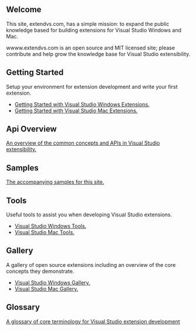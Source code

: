 ## Welcome

This site, extendvs.com, has a simple mission: to expand the public knowledge based for building extensions for Visual Studio Windows and Mac.

wwww.extendvs.com is an open source and MIT licensed site; please contribute and help grow the knowledge base for Visual Studio extensibility.

## Getting Started

Setup your environment for extension development and write your first extension.

 * [Getting Started with Visual Studio Windows Extensions.](getting-started/visual-studio-windows.md)
 * [Getting Started with Visual Studio Mac Extensions.](getting-started/visual-studio-mac.md)

## Api Overview

[An overview of the common concepts and APIs in Visual Studio extensibility.](api-overview.md)

## Samples

[The accompanying samples for this site.](samples.md)

## Tools

Useful tools to assist you when developing Visual Studio extensions.

 * [Visual Studio Windows Tools.](tools/visual-studio-windows.md)
 * [Visual Studio Mac Tools.](tools/visual-studio-mac.md)

## Gallery

A gallery of open source extensions including an overview of the core concepts they demonstrate.

 * [Visual Studio Windows Gallery.](gallery/visual-studio-windows.md)
 * [Visual Studio Mac Gallery.](gallery/visual-studio-mac.md)

## Glossary

[A glossary of core terminology for Visual Studio extension development](glossary.md)
